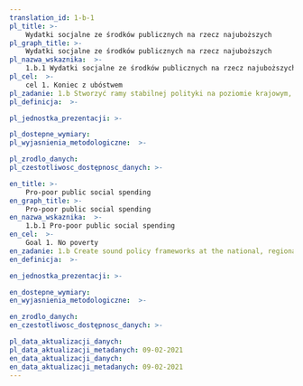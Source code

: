 ```yaml
---
translation_id: 1-b-1
pl_title: >-
    Wydatki socjalne ze środków publicznych na rzecz najuboższych
pl_graph_title: >-
    Wydatki socjalne ze środków publicznych na rzecz najuboższych
pl_nazwa_wskaznika:  >-
    1.b.1 Wydatki socjalne ze środków publicznych na rzecz najuboższych
pl_cel:  >-
    cel 1. Koniec z ubóstwem
pl_zadanie: 1.b Stworzyć ramy stabilnej polityki na poziomie krajowym, regionalnym i międzynarodowym w oparciu o strategie rozwoju wspierające ubogich i uwzględniające kwestię płci, by wesprzeć szybkie inwestowanie w działania ukierunkowane na eliminację ubóstwa
pl_definicja:  >-

pl_jednostka_prezentacji: >-

pl_dostepne_wymiary:
pl_wyjasnienia_metodologiczne:  >-

pl_zrodlo_danych:
pl_czestotliwosc_dostępnosc_danych: >-

en_title: >-
    Pro-poor public social spending
en_graph_title: >-
    Pro-poor public social spending
en_nazwa_wskaznika:  >-
    1.b.1 Pro-poor public social spending
en_cel:  >-
    Goal 1. No poverty
en_zadanie: 1.b Create sound policy frameworks at the national, regional and international levels, based on pro-poor and gender-sensitive development strategies, to support accelerated investment in poverty eradication actions
en_definicja:  >-

en_jednostka_prezentacji: >-

en_dostepne_wymiary:
en_wyjasnienia_metodologiczne:  >-

en_zrodlo_danych:
en_czestotliwosc_dostępnosc_danych: >-

pl_data_aktualizacji_danych:
pl_data_aktualizacji_metadanych: 09-02-2021
en_data_aktualizacji_danych:
en_data_aktualizacji_metadanych: 09-02-2021  
---
```


